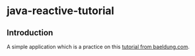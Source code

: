 # java-reactive-tutorial

## Introduction

A simple application which is a practice on this [tutorial from baeldung.com](https://www.baeldung.com/java-reactive-systems).
